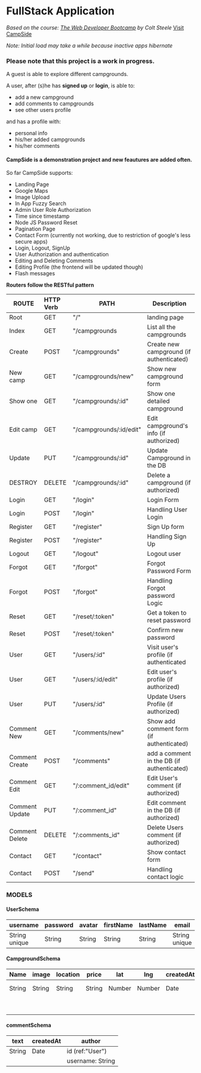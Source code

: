 # FullStack Application
*Based on the course: [The Web Developer Bootcamp](https://www.udemy.com/course/the-web-developer-bootcamp/) by Colt Steele*
[Visit CampSide](https://camp-side.herokuapp.com/ "Deployed Demo")

*Note: Initial load may take a while because inactive apps hibernate*

### Please note that this project is a work in progress.

A guest is able to explore different campgrounds. 

A user, after (s)he has **signed up** or **login**, is able to:
* add a new campground
* add comments to campgrounds
* see other users profile

and has a profile with:
* personal info
* his/her added campgrounds
* his/her comments

#### CampSide is a demonstration project and new feautures are added often.

So far CampSide supports:
* Landing Page
* Google Maps
* Image Upload
* In App Fuzzy Search
* Admin User Role Authorization
* Time since timestamp
* Node JS Password Reset
* Pagination Page
* Contact Form (currently not working, due to restriction of google's less secure apps)
* Login, Logout, SignUp
* User Authorization and authentication
* Editing and Deleting Comments
* Editing Profile (the frontend will be updated though)
* Flash messages


**Routers follow the RESTful pattern**

| ROUTE   |      HTTP Verb      |  PATH | Description |
|----------|:-------------|------| --------------|
| Root  | GET | "/" | landing page |
| Index | GET | "/campgrounds | List all the campgrounds |
| Create | POST | "/campgrounds" | Create new campground (if authenticated) |
| New camp | GET | "/campgrounds/new" | Show new campground form |
| Show one | GET | "/campgrounds/:id" | Show one detailed campground |
| Edit camp | GET | "/campgrounds/:id/edit" | Edit campground's info (if authorized) |
| Update | PUT | "/campgrounds/:id" | Update Campground in the DB |
| DESTROY | DELETE | "/campgrounds/:id" | Delete a campground (if authorized)|
| Login | GET |"/login" | Login Form| 
| Login | POST |"/login" | Handling User Login| 
| Register | GET |"/register" | Sign Up form | 
| Register | POST| "/register" | Handling Sign Up | 
| Logout| GET | "/logout" | Logout user |
| Forgot| GET | "/forgot" | Forgot Password Form |
| Forgot| POST | "/forgot" | Handling Forgot password Logic |
| Reset| GET | "/reset/:token" | Get a token to reset password|
| Reset| POST | "/reset/:token" | Confirm new password |
| User | GET | "/users/:id" | Visit user's profile (if authenticated |
| User | GET | "/users/:id/edit" | Edit user's profile (if authorized) |
| User | PUT | "/users/:id" | Update Users Profile (if authorized) |
| Comment New | GET | "/comments/new" | Show add comment form (if authenticated) |
| Comment Create | POST | "/comments" | add a comment in the DB (if authenticated) |
| Comment Edit | GET | "/:comment_id/edit" | Edit User's comment (if authorized) |
| Comment Update | PUT | "/:comment_id" | Edit comment in the DB (if authorized) |
| Comment Delete | DELETE | "/:comments_id" | Delete Users comment (if authorized)|
| Contact | GET | "/contact" | Show contact form |
| Contact | POST | "/send" | Handling contact logic |


### MODELS

#### UserSchema

| username  | password | avatar | firstName | lastName| email | city| birthday | bio |resetPasswordToken|resetPasswordExpire|isAdmin|
| -----     | ------    |----------| ----- | ------|-------------|---|---------|------|---------------|----------|-----|
| String unique| String| String  | String | String | String unique |String| String| String| String|Date|Boolean|


#### CampgroundSchema

| Name  | image | location | price | lat | lng |createdAt| author | comments |
| ----- | ------|----------| ----- | ------|------|------|-------|------------|
| String | String| String  | String | Number| Number| Date | id (ref: "User") | ref: "Comment"
|       |       |         |       |       |         |     |   username: String


#### commentSchema

| text  | createdAt | author |
| ----- | ------|----------| 
| String | Date | id (ref:"User") |
|       |       |    username: String|

